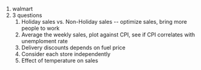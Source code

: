 1) walmart
2) 3 questions
   1) Holiday sales vs. Non-Holiday sales -- optimize sales, bring more people to work
   2) Average the weekly sales, plot against CPI, see if CPI correlates with unemploment rate
   3) Delivery discounts depends on fuel price
   4) Consider each store independently
   5) Effect of temperature on sales
  
